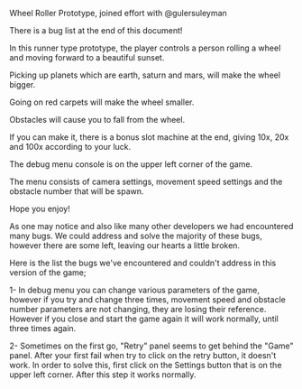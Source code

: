 Wheel Roller Prototype, joined effort with @gulersuleyman

There is a bug list at the end of this document!


In this runner type prototype, the player controls a person rolling a wheel and moving forward to a beautiful sunset.

Picking up planets which are earth, saturn and mars, will make the wheel bigger.

Going on red carpets will make the wheel smaller.

Obstacles will cause you to fall from the wheel.

If you can make it, there is a bonus slot machine at the end, giving 10x, 20x and 100x according to your luck.

The debug menu console is on the upper left corner of the game.

The menu consists of camera settings, movement speed settings and the obstacle number that will be spawn.

Hope you enjoy!



As one may notice and also like many other developers we had encountered many bugs. We could address and solve the majority
of these bugs, however there are some left, leaving our hearts a little broken.

Here is the list the bugs we've encountered and couldn't address in this version of the game;


1- In debug menu you can change various parameters of the game, however if you try and change three times, movement speed
and obstacle number parameters are not changing, they are losing their reference. However if you close and start the game again
it will work normally, until three times again.

2- Sometimes on the first go, "Retry" panel seems to get behind the "Game" panel. After your first fail when try to click on the
retry button, it doesn't work. In order to solve this, first click on the Settings button that is on the upper left corner. After
this step it works normally.
